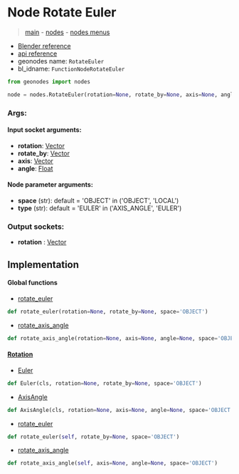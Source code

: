 # Node Rotate Euler

> [main](../structure.md) - [nodes](nodes.md) - [nodes menus](nodes_menus.md)

- [Blender reference](https://docs.blender.org/manual/en/latest/modeling/geometry_nodes/utilities/rotate_euler.html)
- [api reference](https://docs.blender.org/api/current/bpy.types.FunctionNodeRotateEuler.html)
- geonodes name: `RotateEuler`
- bl_idname: `FunctionNodeRotateEuler`

```python
from geonodes import nodes

node = nodes.RotateEuler(rotation=None, rotate_by=None, axis=None, angle=None, space='OBJECT', type='EULER')
```

### Args:

#### Input socket arguments:

- **rotation**: [Vector](Vector.md)
- **rotate_by**: [Vector](Vector.md)
- **axis**: [Vector](Vector.md)
- **angle**: [Float](Float.md)

#### Node parameter arguments:

- **space** (str): default = 'OBJECT' in ('OBJECT', 'LOCAL')
- **type** (str): default = 'EULER' in ('AXIS_ANGLE', 'EULER')

### Output sockets:

- **rotation** : [Vector](Vector.md)

## Implementation

#### Global functions

 - [rotate_euler](A.md#rotate_euler)
  ```python
  def rotate_euler(rotation=None, rotate_by=None, space='OBJECT')
  ```

 - [rotate_axis_angle](A.md#rotate_axis_angle)
  ```python
  def rotate_axis_angle(rotation=None, axis=None, angle=None, space='OBJECT')
  ```

#### [Rotation](Rotation.md)

 - [Euler](Rotation.md#Euler-classmethod)
  ```python
  def Euler(cls, rotation=None, rotate_by=None, space='OBJECT')
  ```

 - [AxisAngle](Rotation.md#AxisAngle-classmethod)
  ```python
  def AxisAngle(cls, rotation=None, axis=None, angle=None, space='OBJECT')
  ```

 - [rotate_euler](Rotation.md#rotate_euler)
  ```python
  def rotate_euler(self, rotate_by=None, space='OBJECT')
  ```

 - [rotate_axis_angle](Rotation.md#rotate_axis_angle)
  ```python
  def rotate_axis_angle(self, axis=None, angle=None, space='OBJECT')
  ```

